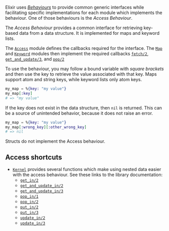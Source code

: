 Elixir uses [_Behaviours_][behaviours] to provide common generic interfaces while facilitating specific implementations for each module which implements the behaviour. One of those behaviours is the _Access Behaviour_.

The _Access Behaviour_ provides a common interface for retrieving key-based data from a data structure. It is implemented for maps and keyword lists.

The [`Access`][access] module defines the callbacks required for the interface. The [`Map`][map] and [`Keyword`][keyword] modules then implement the required callbacks [`fetch/2`][map-fetch], [`get_and_update/3`][map-get-and-update], and [`pop/2`][map-pop]

To use the behaviour, you may follow a bound variable with _square brackets_ and then use the key to retrieve the value associated with that key. Maps support atom and string keys, while keyword lists only atom keys.

```elixir
my_map = %{key: "my value"}
my_map[:key]
# => "my value"
```

If the key does not exist in the data structure, then `nil` is returned. This can be a source of unintended behavior, because it does not raise an error.

```elixir
my_map = %{key: "my value"}
my_map[:wrong_key][:other_wrong_key]
# => nil
```

Structs do not implement the Access behaviour.

## Access shortcuts

- [`Kernel`][kernel] provides several functions which make using nested data easier with the access behaviour. See these links to the library documentation:
  - [`get_in/2`][get-in-2]
  - [`get_and_update_in/2`][get-and-update-in-2]
  - [`get_and_update_in/3`][get-and-update-in-3]
  - [`pop_in/1`][pop-in-1]
  - [`pop_in/2`][pop-in-2]
  - [`put_in/2`][put-in-2]
  - [`put_in/3`][put-in-3]
  - [`update_in/2`][update-in-2]
  - [`update_in/3`][update-in-3]

[kernel]: https://hexdocs.pm/elixir/Kernel.html#content
[behaviours]: https://hexdocs.pm/elixir/Module.html#module-behaviour
[genserver]: https://hexdocs.pm/elixir/GenServer.html#content
[supervisor]: https://hexdocs.pm/elixir/Supervisor.html#content
[application]: https://hexdocs.pm/elixir/Application.html#content
[access]: https://hexdocs.pm/elixir/Access.html#content
[map]: https://hexdocs.pm/elixir/Map.html#content
[map-fetch]: https://hexdocs.pm/elixir/Map.html#fetch/2
[map-get-and-update]: https://hexdocs.pm/elixir/Map.html#get_and_update/3
[map-pop]: https://hexdocs.pm/elixir/Map.html#pop/3
[get-in-2]: https://hexdocs.pm/elixir/Kernel.html#get_in/2
[get-and-update-in-2]: https://hexdocs.pm/elixir/Kernel.html#get_and_update_in/2
[get-and-update-in-3]: https://hexdocs.pm/elixir/Kernel.html#get_and_update_in/3
[pop-in-1]: https://hexdocs.pm/elixir/Kernel.html#pop_in/1
[pop-in-2]: https://hexdocs.pm/elixir/Kernel.html#pop_in/2
[put-in-2]: https://hexdocs.pm/elixir/Kernel.html#put_in/2
[put-in-3]: https://hexdocs.pm/elixir/Kernel.html#put_in/3
[update-in-2]: https://hexdocs.pm/elixir/Kernel.html#update_in/2
[update-in-3]: https://hexdocs.pm/elixir/Kernel.html#update_in/3
[keyword]: https://hexdocs.pm/elixir/Keyword.html
